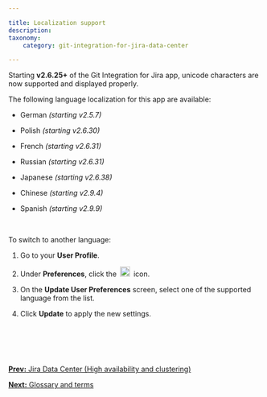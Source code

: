 ```yaml
---

title: Localization support
description:
taxonomy:
    category: git-integration-for-jira-data-center

---
```

Starting **v2.6.25+** of the Git Integration for Jira app, unicode characters are now supported and displayed properly.

The following language localization for this app are available:

*   German _(starting v2.5.7)_

*   Polish _(starting v2.6.30)_

*   French _(starting v2.6.31)_

*   Russian _(starting v2.6.31)_

*   Japanese _(starting v2.6.38)_

*   Chinese _(starting v2.9.4)_

*   Spanish _(starting v2.9.9)_

<br>

To switch to another language:

1.  Go to your **User Profile**.

2.  Under **Preferences**, click the <img src='/wp-content/uploads/gij-edit-icon-dark.png' width=20 height=20 style='margin:0 3px' /> icon.

3.  On the **Update User Preferences** screen, select one of the supported language from the list.

4.  Click **Update** to apply the new settings.

<p>&nbsp;</p>

<br>
<br>

[**Prev:** Jira Data Center (High availability and clustering)](/git-integration-for-jira-data-center/Jira-Data-Center-(High-availability-and-clustering)-gij-self-managed)

[**Next:** Glossary and terms](/git-integration-for-jira-data-center/glossary-and-terms-gij-self-managed)


